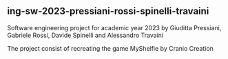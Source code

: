 ## ing-sw-2023-pressiani-rossi-spinelli-travaini
Software engineering project for academic year 2023 by Giuditta Pressiani, Gabriele Rossi, Davide Spinelli and Alessandro Travaini 

The project consist of recreating the game MyShelfie by Cranio Creation
